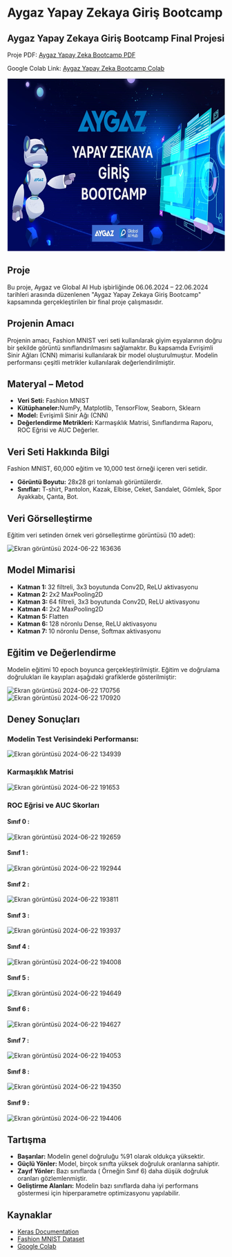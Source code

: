 <h1> Aygaz Yapay Zekaya Giriş Bootcamp</h1>
  <h2> Aygaz Yapay Zekaya Giriş Bootcamp Final Projesi </h2>
  <p> Proje PDF: <a href="Aygaz.Bootcamp.pdf" download>Aygaz Yapay Zeka Bootcamp PDF </a></p>
  <p> Google Colab Link: <a href="https://colab.research.google.com/drive/1XD47zCzj9BrPj6p8_En0dBOa50H9bEGV?usp=sharing"> Aygaz Yapay Zeka Bootcamp Colab </a></p>
  <img src="AygazBootcamp.jpg" width="700" height="400"></a>

 <h2> Proje </h2>

  <p> Bu proje, Aygaz ve Global AI Hub işbirliğinde 06.06.2024 – 22.06.2024 tarihleri arasında düzenlenen "Aygaz Yapay Zekaya Giriş Bootcamp" kapsamında gerçekleştirilen bir final proje çalışmasıdır.
</p>

 <h2> Projenin Amacı </h2>
  <p>Projenin amacı, Fashion MNIST veri seti kullanılarak giyim eşyalarının doğru bir şekilde görüntü sınıflandırılmasını sağlamaktır. Bu kapsamda Evrişimli Sinir Ağları (CNN) mimarisi kullanılarak bir model oluşturulmuştur. Modelin performansı çeşitli metrikler kullanılarak değerlendirilmiştir.</p>

 <h2> Materyal – Metod </h2>
  <p>
   <ul>
     <li><b>Veri Seti:</b> Fashion MNIST</li>
     <li><b>Kütüphaneler:</b>NumPy, Matplotlib, TensorFlow, Seaborn, Sklearn</li>
     <li><b> Model:</b> Evrişimli Sinir Ağı (CNN) </li>
     <li> <b> Değerlendirme Metrikleri: </b> Karmaşıklık Matrisi, Sınıflandırma Raporu, ROC Eğrisi ve AUC Değerler.</li>
   </ul>
  </p>

 <h2> Veri Seti Hakkında Bilgi</h2>
 <p> Fashion MNIST, 60,000 eğitim ve 10,000 test örneği içeren veri 
setidir.</p>
 <p> 
  <ul>
   <li><b>Görüntü Boyutu:</b> 28x28 gri tonlamalı görüntülerdir.</li>
   <li><b>Sınıflar:</b> T-shirt, Pantolon, Kazak, Elbise, Ceket, Sandalet, Gömlek, Spor Ayakkabı, Çanta, Bot. </li>
  </ul>
 </p>

<h2> Veri Görselleştirme </h2>
 <p> Eğitim veri setinden örnek veri görselleştirme görüntüsü (10 adet):</p>

 ![Ekran görüntüsü 2024-06-22 163636](https://github.com/nuricakir/AygazYapayZeka/assets/112883476/7fe3afb3-ef14-4b13-a872-8e7bbb7cafdd)

 <h2> Model Mimarisi </h2>
  <p>
   <ul>
    <li> <b> Katman 1: </b> 32 filtreli, 3x3 boyutunda Conv2D, ReLU aktivasyonu  </li>
    <li> <b> Katman 2: </b> 2x2 MaxPooling2D  </li>
    <li> <b> Katman 3: </b>  64 filtreli, 3x3 boyutunda Conv2D, ReLU aktivasyonu  </li>
    <li> <b> Katman 4: </b> 2x2 MaxPooling2D  </li>
    <li> <b> Katman 5: </b> Flatten  </li>
    <li> <b> Katman 6: </b> 128 nöronlu Dense, ReLU aktivasyonu  </li>
    <li> <b> Katman 7: </b> 10 nöronlu Dense, Softmax aktivasyonu  </li>
   </ul>
  </p>

 <h2> Eğitim ve Değerlendirme</h2>
  <p> Modelin eğitimi 10 epoch boyunca gerçekleştirilmiştir. Eğitim ve doğrulama doğrulukları ile kayıpları aşağıdaki grafiklerde gösterilmiştir:</p>

  ![Ekran görüntüsü 2024-06-22 170756](https://github.com/nuricakir/AygazYapayZeka/assets/112883476/da6c2ded-7685-4e02-b36e-449d67800888)
  ![Ekran görüntüsü 2024-06-22 170920](https://github.com/nuricakir/AygazYapayZeka/assets/112883476/5275ae56-6a3c-4b67-b51d-bfd179d2179d)

 <h2> Deney Sonuçları </h2>

  <h3> Modelin Test Verisindeki Performansı:</h3>

  ![Ekran görüntüsü 2024-06-22 134939](https://github.com/nuricakir/AygazYapayZeka/assets/112883476/55e64717-ec24-4ec5-ad10-a9e80fc5081a) 


  <h3> Karmaşıklık Matrisi </h3>

   ![Ekran görüntüsü 2024-06-22 191653](https://github.com/nuricakir/AygazYapayZeka/assets/112883476/e62a82f4-cc4a-4696-9063-c668b4e37378)

  <h3> ROC Eğrisi ve AUC Skorları </h3>

 <h4> <b> Sınıf 0 : </b> </h4>
    
  ![Ekran görüntüsü 2024-06-22 192659](https://github.com/nuricakir/AygazYapayZeka/assets/112883476/78af19a5-762e-4c96-a975-a3d4fdde1f06) 
  
  <h4> <b> Sınıf 1 : </b> </h4>
    
  ![Ekran görüntüsü 2024-06-22 192944](https://github.com/nuricakir/AygazYapayZeka/assets/112883476/bdae513d-411a-481f-8820-49820215e0dc)

  <h4> <b> Sınıf 2 : </b> </h4>

  ![Ekran görüntüsü 2024-06-22 193811](https://github.com/nuricakir/AygazYapayZeka/assets/112883476/fa414c29-f3a3-4cb5-b411-279655cf1a65)

  <h4> <b> Sınıf 3 : </b> </h4>

  ![Ekran görüntüsü 2024-06-22 193937](https://github.com/nuricakir/AygazYapayZeka/assets/112883476/4509e7c8-eaf4-4a92-a2ac-80635818c14b)

  <h4> <b> Sınıf 4 : </b> </h4>

  ![Ekran görüntüsü 2024-06-22 194008](https://github.com/nuricakir/AygazYapayZeka/assets/112883476/26e49d73-7935-4239-b97b-31cb19b44a45)

  <h4> <b> Sınıf 5 : </b> </h4>

  ![Ekran görüntüsü 2024-06-22 194649](https://github.com/nuricakir/AygazYapayZeka/assets/112883476/2a0a4261-4c0c-47e4-ba16-53815e1d8a89)


  <h4> <b> Sınıf 6 : </b> </h4>
  
  ![Ekran görüntüsü 2024-06-22 194627](https://github.com/nuricakir/AygazYapayZeka/assets/112883476/d04473f1-633c-4876-a04a-c4e24b471ae4)

  <h4> <b> Sınıf 7 : </b> </h4>

  ![Ekran görüntüsü 2024-06-22 194053](https://github.com/nuricakir/AygazYapayZeka/assets/112883476/45ebc471-5a8c-4918-9694-ca3fb008ad2c)

  <h4> <b> Sınıf 8 : </b> </h4>

  ![Ekran görüntüsü 2024-06-22 194350](https://github.com/nuricakir/AygazYapayZeka/assets/112883476/244ac580-4e6b-4f4c-98b4-6540056a2e38)


  <h4> <b> Sınıf 9 : </b> </h4>

  ![Ekran görüntüsü 2024-06-22 194406](https://github.com/nuricakir/AygazYapayZeka/assets/112883476/9fb48fae-b106-4745-a25e-ac0bc2602383)

<h2> Tartışma </h2>
 <p>
  <ul>
   <li> <b> Başarılar:</b> Modelin genel doğruluğu %91 olarak oldukça yüksektir.</li>
   <li> <b> Güçlü Yönler: </b> Model, birçok sınıfta yüksek doğruluk oranlarına sahiptir. </li>
   <li> <b> Zayıf Yönler: </b> Bazı sınıflarda ( Örneğin Sınıf 6) daha düşük doğruluk oranları gözlemlenmiştir.</li>
   <li> <b> Geliştirme Alanları:</b>  Modelin bazı sınıflarda daha iyi performans göstermesi için hiperparametre optimizasyonu yapılabilir.</li>
  </ul>
 </p>
<h2> Kaynaklar </h2>
 <p>
  <ul>
   <li> <a href="https://keras.io/"> Keras Documentation</a></li>
   <li> <a href="https://github.com/zalandoresearch/fashion-mnist">Fashion MNIST Dataset</a></li>
    <li> <a href="https://colab.google">Google Colab</a></li>
  </ul>
</p>


